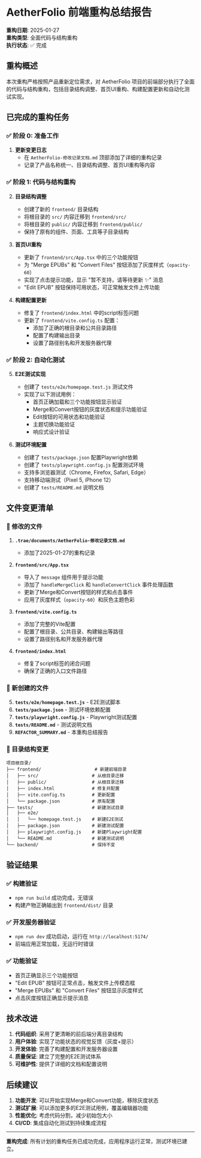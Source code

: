 # AetherFolio 前端重构总结报告

**重构日期**: 2025-01-27  
**重构类型**: 全面代码与结构重构  
**执行状态**: ✅ 完成

## 重构概述

本次重构严格按照产品重新定位需求，对 AetherFolio 项目的前端部分执行了全面的代码与结构重构，包括目录结构调整、首页UI重构、构建配置更新和自动化测试实现。

## 已完成的重构任务

### ✅ 阶段 0: 准备工作

1. **更新变更日志**
   - 在 `AetherFolio-修改记录文档.md` 顶部添加了详细的重构记录
   - 记录了产品名称统一、目录结构调整、首页UI重构等内容

### ✅ 阶段 1: 代码与结构重构

2. **目录结构调整**
   - 创建了新的 `frontend/` 目录结构
   - 将根目录的 `src/` 内容迁移到 `frontend/src/`
   - 将根目录的 `public/` 内容迁移到 `frontend/public/`
   - 保持了原有的组件、页面、工具等子目录结构

3. **首页UI重构**
   - 更新了 `frontend/src/App.tsx` 中的三个功能按钮
   - 为 "Merge EPUBs" 和 "Convert Files" 按钮添加了灰度样式（`opacity-60`）
   - 实现了点击提示功能，显示 "暂不支持，请等待更新 ✨" 消息
   - "Edit EPUB" 按钮保持可用状态，可正常触发文件上传功能

4. **构建配置更新**
   - 修复了 `frontend/index.html` 中的script标签问题
   - 更新了 `frontend/vite.config.ts` 配置：
     - 添加了正确的根目录和公共目录路径
     - 配置了构建输出目录
     - 设置了路径别名和开发服务器代理

### ✅ 阶段 2: 自动化测试

5. **E2E测试实现**
   - 创建了 `tests/e2e/homepage.test.js` 测试文件
   - 实现了以下测试用例：
     - 首页正确加载和三个功能按钮显示验证
     - Merge和Convert按钮的灰度状态和提示功能验证
     - Edit按钮的可用状态和功能验证
     - 主题切换功能验证
     - 响应式设计验证

6. **测试环境配置**
   - 创建了 `tests/package.json` 配置Playwright依赖
   - 创建了 `tests/playwright.config.js` 配置测试环境
   - 支持多浏览器测试（Chrome, Firefox, Safari, Edge）
   - 支持移动端测试（Pixel 5, iPhone 12）
   - 创建了 `tests/README.md` 说明文档

## 文件变更清单

### 📝 修改的文件

1. **`.trae/documents/AetherFolio-修改记录文档.md`**
   - 添加了2025-01-27的重构记录

2. **`frontend/src/App.tsx`**
   - 导入了 `message` 组件用于提示功能
   - 添加了 `handleMergeClick` 和 `handleConvertClick` 事件处理函数
   - 更新了Merge和Convert按钮的样式和点击事件
   - 应用了灰度样式（`opacity-60`）和灰色主题色彩

3. **`frontend/vite.config.ts`**
   - 添加了完整的Vite配置
   - 配置了根目录、公共目录、构建输出等路径
   - 设置了路径别名和开发服务器代理

4. **`frontend/index.html`**
   - 修复了script标签的闭合问题
   - 确保了正确的入口文件路径

### 📁 新创建的文件

5. **`tests/e2e/homepage.test.js`** - E2E测试脚本
6. **`tests/package.json`** - 测试环境依赖配置
7. **`tests/playwright.config.js`** - Playwright测试配置
8. **`tests/README.md`** - 测试说明文档
9. **`REFACTOR_SUMMARY.md`** - 本重构总结报告

### 📂 目录结构变更

```
项目根目录/
├── frontend/                    # 新建前端目录
│   ├── src/                    # 从根目录迁移
│   ├── public/                 # 从根目录迁移
│   ├── index.html              # 修复并配置
│   ├── vite.config.ts          # 更新配置
│   └── package.json            # 原有配置
├── tests/                      # 新建测试目录
│   ├── e2e/
│   │   └── homepage.test.js    # 新建E2E测试
│   ├── package.json            # 新建测试配置
│   ├── playwright.config.js    # 新建Playwright配置
│   └── README.md               # 新建测试说明
└── backend/                    # 保持不变
```

## 验证结果

### ✅ 构建验证
- `npm run build` 成功完成，无错误
- 构建产物正确输出到 `frontend/dist/` 目录

### ✅ 开发服务器验证
- `npm run dev` 成功启动，运行在 `http://localhost:5174/`
- 前端应用正常加载，无运行时错误

### ✅ 功能验证
- 首页正确显示三个功能按钮
- "Edit EPUB" 按钮可正常点击，触发文件上传模态框
- "Merge EPUBs" 和 "Convert Files" 按钮显示灰度样式
- 点击灰度按钮正确显示提示消息

## 技术改进

1. **代码组织**: 采用了更清晰的前后端分离目录结构
2. **用户体验**: 实现了功能状态的视觉反馈（灰度+提示）
3. **开发体验**: 完善了构建配置和开发服务器设置
4. **质量保证**: 建立了完整的E2E测试体系
5. **可维护性**: 提供了详细的文档和配置说明

## 后续建议

1. **功能开发**: 可以开始实现Merge和Convert功能，移除灰度状态
2. **测试扩展**: 可以添加更多的E2E测试用例，覆盖编辑器功能
3. **性能优化**: 考虑代码分割，减少初始包大小
4. **CI/CD**: 集成自动化测试到持续集成流程

---

**重构完成**: 所有计划的重构任务已成功完成，应用程序运行正常，测试环境已建立。
